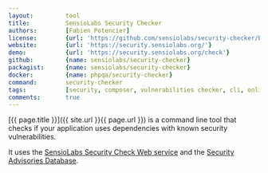 ```yaml
---
layout:         tool
title:          SensioLabs Security Checker
authors:        [Fabien Potencier]
license:        {url: 'https://github.com/sensiolabs/security-checker/blob/master/LICENSE', label: 'MIT License'}
website:        {url: 'https://security.sensiolabs.org/'}
demo:           {url: 'https://security.sensiolabs.org/check'}
github:         {name: sensiolabs/security-checker}
packagist:      {name: sensiolabs/security-checker}          
docker:         {name: phpqa/security-checker}     
command:        security-checker 
tags:           [security, composer, vulnerabilities checker, cli, online service] 
comments:       true
---
```


[{{ page.title }}]({{ site.url }}{{ page.url }}) is a command line tool that checks if your
application uses dependencies with known security vulnerabilities.
 
<!--more--> 

It uses the [SensioLabs Security Check Web service][1] and the [Security Advisories Database][2].

[1]: http://security.sensiolabs.org/
[2]: https://github.com/FriendsOfPHP/security-advisories
[3]: http://get.sensiolabs.org/security-checker.phar

